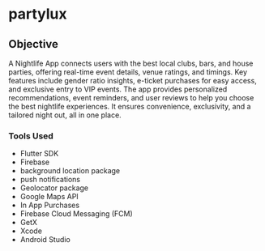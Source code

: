 # partylux

## Objective

A Nightlife App connects users with the best local clubs, bars, and house parties, offering real-time event details, venue ratings, and timings. Key features include gender ratio insights, e-ticket purchases for easy access, and exclusive entry to VIP events. The app provides personalized recommendations, event reminders, and user reviews to help you choose the best nightlife experiences. It ensures convenience, exclusivity, and a tailored night out, all in one place.

### Tools Used

- Flutter SDK
- Firebase
- background location package
- push notifications
- Geolocator package
- Google Maps API
- In App Purchases
- Firebase Cloud Messaging (FCM)
- GetX
- Xcode
- Android Studio
